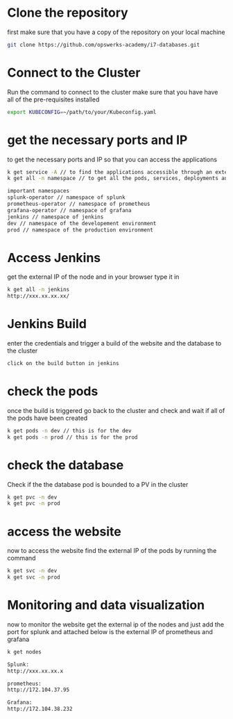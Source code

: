 # Clone the repository
first make sure that you have a copy of the repository on your local machine
```bash
git clone https://github.com/opswerks-academy/i7-databases.git
```

# Connect to the Cluster
Run the command to connect to the cluster make sure that you have have all of the pre-requisites installed
```bash
export KUBECONFIG=~/path/to/your/Kubeconfig.yaml
```
# get the necessary ports and IP
to get the necessary ports and IP so that you can access the applications
```bash
k get service -A // to find the applications accessible through an external IP
k get all -n namespace // to get all the pods, services, deployments and statefulsets from a namespace

important namespaces
splunk-operator // namespace of splunk
prometheus-operator // namespace of prometheus
grafana-operator // namespace of grafana
jenkins // namespace of jenkins
dev // namespace of the developement environment
prod // namespace of the production environment
```
# Access Jenkins
get the external IP of the node and in your browser type it in
```bash
k get all -n jenkins
http://xxx.xx.xx.xx/
```

# Jenkins Build
enter the credentials and trigger a build of the website and the database to the cluster
```bash
click on the build button in jenkins
```

# check the pods
once the build is triggered go back to the cluster and check and wait if all of the pods have been created
```bash
k get pods -n dev // this is for the dev
k get pods -n prod // this is for the prod
```

# check the database
Check if the the database pod is bounded to a PV in the cluster
```bash
k get pvc -n dev
k get pvc -n prod
```

# access the website
now to access the website find the external IP of the pods by running the command
```bash
k get svc -n dev
k get svc -n prod
```

# Monitoring and data visualization
now to monitor the website get the external ip of the nodes and just add the port for splunk and attached below is the external IP of prometheus and grafana
```bash
k get nodes

Splunk:
http://xxx.xx.xx.x

prometheus:
http://172.104.37.95

Grafana:
http://172.104.38.232
```
